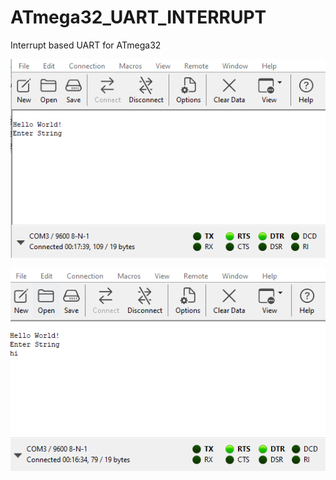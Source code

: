 # ATmega32_UART_INTERRUPT
Interrupt based UART for ATmega32

![image](https://github.com/pcprusti/ATmega32_UART_INTERRUPT/blob/main/ATmega32_Uart_Interrupt_image1.png)

![image](https://github.com/pcprusti/ATmega32_UART_INTERRUPT/blob/main/ATmega32_Uart_Interrupt_image2.png)


